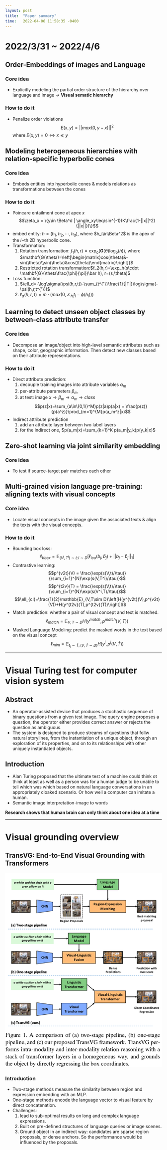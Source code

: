 ```yaml
---
layout: post
title:  "Paper summary" 
time:   2022-04-06 11:58:35 -0400
---
```


# 2022/3/31 ~ 2022/4/6
## Order-Embeddings of images and Language
### Core idea
- Explicitly modeling the partial order structure of the hierarchy over language and image -> **Visual sematic hierarchy**

### How to do it
- Penalize order violations
$$ E(x,y) = ||max(0,y-x)||^2 $$
where $E(x,y)=0 \Leftrightarrow x \preceq y$

## Modeling heterogeneous hierarchies with relation-specific hyperbolic cones
### Core idea
- Embeds entities into hyperbolic cones & models relations as transformations between the cones

### How to do it
- Poincare entailment cone at apex $x$ $$\zeta_x = \{y\in \Beta^d | \angle_xy\leq\sin^{-1}(K\frac{1-||x||^2}{||x||})\}$$
- embed entity: $h=(h_1,h_2,\cdots,h_{d})$, where $h_i\in\Beta^2$ is the apex of the $i-$th 2D hyperbolic cone.
- Transformation:
  1. Rotation transformation: $f_1(h,r) = \exp_o(\mathbf{G}(\theta)\log_o(h))$, where $\mathbf{G(\theta)=\left[\begin{matrix}cos(\theta)&-sin(\theta)\\sin(\theta)&cos(\theta)\end{matrix}\right]}$
  2. Restricted rotation transformation:$f_2(h,r)=\exp_h(s\cdot \mathbf{G}(\theta\frac{\phi}{\pi})\bar h), r=(s,\theta)$
- Loss function:
  1. $\ell_d=-\log\sigma(\psi(h,r,t))-\sum_{t^{'}}\frac{1}{|T|}\log\sigma(-\psi(h,r,t^{'}))$
  2. $\ell_a(h,r,t)=m\cdot(max(0,\angle_{h_i}t_i-\phi(h_i)))$

## Learning to detect unseen object classes by between-class attribute transfer
### Core idea
- Decompose an image/object into high-level semantic attributes such as shape, color, geographic information. Then detect new classes based on their attribute representations.

### How to do it
- Direct attribute prediction:
  1. decouple training images into attribute variables $\alpha_m$
  2. per-attribute parameters $\beta_m$ 
  3. at test: image $x\rightarrow\beta_m\rightarrow \alpha_m\rightarrow class$
   $$p(z|x)=\sum_{a\in\{0,1\}^M}p(z|a)p(a|x) = \frac{p(z)}{p(a^z)}\prod_{m=1}^{M}p(a_m^z|x)$$
- Indirect attribute prediction
  1. add an attribute layer between two label layers
  2. for the indirect one, $p(a_m|x)=\sum_{k=1}^K p(a_m|y_k)p(y_k|x)$

## Zero-shot learning via joint similarity embedding

### Core idea
- To test if source-target pair matches each other

## Multi-grained vision language pre-training: aligning texts with visual concepts
### Core idea
- Locate visual concepts in the image given the associated texts & align the texts with the visual concepts.

### How to do it
- Bounding box loss:
$$\ell_{bbox} = \mathbb{E}_{(V^j,T^j)\sim I;I\sim D}\left[\ell_{iou}(b_j,\hat{b}_j)+||b_j-\hat{b}_j||_1\right]$$
- Contrastive learning:
  $$p^{v2t}(V) = \frac{\exp(s(V,t)/\tau)}{\sum_{i=1}^{N}\exp(s(V,T^i)/\tau)}$$
  $$p^{t2v}(T) = \frac{\exp(s(V,t)/\tau)}{\sum_{i=1}^{N}\exp(s(V^i,T)/\tau)}$$
  $$\ell_{cl}=\frac{1}{2}\mathbb{E}_{V,T\sim D}\left[H(y^{v2t}(V),p^{v2t}(V))+H(y^{t2v}(T),p^{t2v}(T))\right]$$
- Match prediction: whether a pair of visual concept and text is matched.
  $$\ell_{match} = \mathbb{E}_{V,T\sim D}H(y^{match},p^{match}(V,T))$$
- Masked Language Modeling: predict the masked words in the text based on the visual concept
  $$\ell_{mlm} = \mathbb{E}_{t_j\sim \hat{T};(V,\hat{T}\sim D)}H(y^j, p^j(V,\hat{T}))$$

---

# Visual Turing test for computer vision system
## Abstract
- An operator-assisted device that produces a stochastic sequence of binary questions from a given test image. The query engine proposes a question, the operator either provides correct answer or rejects the question as ambiguous. 
- The system is designed to produce streams of questions that follw natural storylines, from the instantiation of a unique object, through an exploration of its properties, and on to its relationships with other uniquely instantiated objects.

## Introduction
- Alan Turing proposed that the ultimate test of a machine could think ot think at least as well as a person was for a human judge to be unable to tell which was which based on natural language conversations in an appropriately cloaked scenario. Or how well a computer can imitate a human.
- Semantic image interpretation-image to words

**Research shows that human brain can only think about one idea at a time**

---

# Visual grounding overview
## TransVG: End-to-End Visual Grounding with Transformers
<img src="/assets/images/TransVG.png" width=600>

### Introduction
- Two-stage methods measure the similarity between region and expression embedding with an MLP.
- One-stage methods encode the language vector to visual feature by direct concatenation.
- Challenges: 
  1. lead to sub-optimal results on long and complex language expressions. 
  2. Built on pre-defined structures of language queries or image scenes. 
  3. Ground object in an indirect way: candidates are sparse region proposals, or dense anchors. So the performance would be influenced by the proposals.